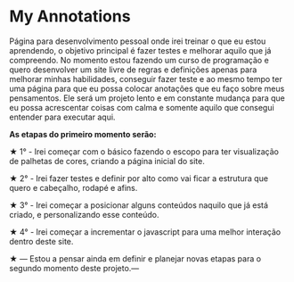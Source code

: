 <h1 color:"red;"> My Annotations </h1>

  <p> Página para desenvolvimento pessoal onde irei treinar o que eu estou aprendendo, o objetivo principal é fazer testes e melhorar aquilo que já compreendo. No momento estou fazendo um curso de programação e quero desenvolver um site livre de regras e definições apenas para melhorar minhas habilidades, conseguir fazer teste e ao mesmo tempo ter uma página para que eu possa colocar anotações que eu faço sobre meus pensamentos.
Ele será um projeto lento e em constante mudança para que eu possa acrescentar coisas com calma e somente aquilo que consegui entender para executar aqui.</p>

<p> <b> As etapas do primeiro momento serão:</b> </p>
<p>    ★ 1° - Irei começar com o básico fazendo o escopo para ter visualização de palhetas de cores, criando a página inicial do site. </p>
<p>    ★ 2° - Irei fazer testes e definir por alto como vai ficar a estrutura que quero e cabeçalho, rodapé e  afins. </p>
<p>    ★ 3° - Irei começar a posicionar alguns conteúdos naquilo que já está criado, e personalizando esse conteúdo. </p>
<p>    ★ 4° - Irei começar a incrementar o javascript para uma melhor interação dentro deste site.
<p>    ★ — Estou a pensar ainda em definir e planejar novas etapas para o segundo momento deste projeto.— </p>
